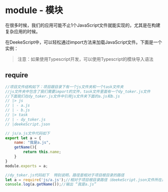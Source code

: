 # module - 模块

在很多时候，我们的应用可能不止1个JavaScript文件就能实现的，尤其是在构建复杂应用的时候。

在DeekeScript中，可以轻松通过import方法来加载JavaScript文件。下面是一个实例：

> 注意：如果使用Typescript开发，可以使用Typescript的模块导入语法

## require

```javascript
//项目文件结构如下：项目跟目录下有一个js文件夹和一个task文件夹
//js文件夹中包含了我们需要import的文件，task文件里面有一个dy_toker.js文件
//下面我们在dy_toker.js文件中引用js文件夹下面的a.js和b.js
// |> js
// | - a.js
// | - b.js
// |> task
// | - dy_toker.js
// |deekeScript.json

// js/a.js文件代码如下
export let a = {
    name: "我是a.js",
    getName(){
        return this.name;
    }
}
module.exports = a;

//dy_toker.js代码如下  特别说明，路径是相对于项目根目录的路径
let a = require('js/a.js');//相对于项目根目录路径（deekeScript.json文件所在目录）
console.log(a.getName());//输出 “我是a.js”
```